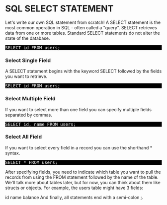 <h1> <b>SQL SELECT STATEMENT</b> </h1>
<p>Let's write our own SQL statement from scratch! A SELECT statement is the most common operation in SQL - often called a "query". SELECT retrieves data from one or more tables. Standard SELECT statements do not alter the state of the database.</p>

<pre style="background-color:black; color:white;">SELECT id FROM users;</pre>

<h3><b> Select Single Field </b></h3>
<p>A SELECT statement begins with the keyword SELECT followed by the fields you want to retrieve.</p>

<pre style="background-color:black; color:white;">SELECT id FROM users;</pre>

<h3><b> Select Multiple Field </b></h3>
<p> If you want to select more than one field you can specify multiple fields separated by commas. </p>

<pre style="background-color:black; color:white;">SELECT id, name FROM users;</pre>

<h3> <b>Select All Field </b></h3>
<p>If you want to select every field in a record you can use the shorthand * syntax.</p>

<pre style="background-color:black; color:white;">SELECT * FROM users;</pre>
<p>After specifying fields, you need to indicate which table you want to pull the records from using the FROM statement followed by the name of the table. We'll talk more about tables later, but for now, you can think about them like structs or objects. For example, the users table might have 3 fields:

id
name
balance
And finally, all statements end with a semi-colon ;.
</p>

